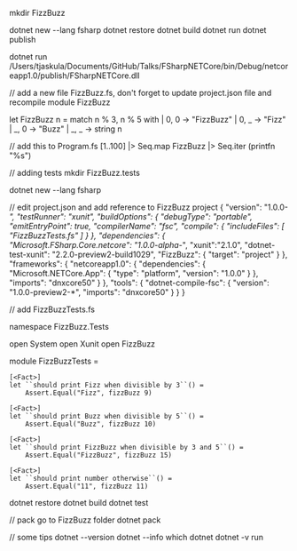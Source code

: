 mkdir FizzBuzz

dotnet new --lang fsharp
dotnet restore
dotnet build
dotnet run
dotnet publish

dotnet run /Users/tjaskula/Documents/GitHub/Talks/FSharpNETCore/bin/Debug/netcoreapp1.0/publish/FSharpNETCore.dll

// add a new file FizzBuzz.fs, don't forget to update project.json file and recompile
module FizzBuzz

let FizzBuzz n =
    match n % 3, n % 5 with
    | 0, 0 -> "FizzBuzz"
    | 0, _ -> "Fizz"
    | _, 0 -> "Buzz"
    | _, _ -> string n

// add this to Program.fs
[1..100]
    |> Seq.map FizzBuzz
    |> Seq.iter (printfn "%s")


// adding tests
mkdir FizzBuzz.tests

dotnet new --lang fsharp

// edit project.json and add reference to FizzBuzz project
{
  "version": "1.0.0-*",
  "testRunner": "xunit",
  "buildOptions": {
    "debugType": "portable",
    "emitEntryPoint": true,
    "compilerName": "fsc",
    "compile": {
      "includeFiles": [
        "FizzBuzzTests.fs"
      ]
    }
  },
  "dependencies": {
    "Microsoft.FSharp.Core.netcore": "1.0.0-alpha-*",
     "xunit":"2.1.0",
     "dotnet-test-xunit": "2.2.0-preview2-build1029",
     "FizzBuzz": {
        "target": "project"
     }
  },
  "frameworks": {
    "netcoreapp1.0": {
      "dependencies": {
        "Microsoft.NETCore.App": {
          "type": "platform",
          "version": "1.0.0"
        }
      },
      "imports": "dnxcore50"
    }
  },
  "tools": {
    "dotnet-compile-fsc": {
      "version": "1.0.0-preview2-*",
      "imports": "dnxcore50"
    }
  }
}

// add FizzBuzzTests.fs

namespace FizzBuzz.Tests

open System
open Xunit
open FizzBuzz

module FizzBuzzTests =

    [<Fact>]
    let ``should print Fizz when divisible by 3``() = 
        Assert.Equal("Fizz", fizzBuzz 9)

    [<Fact>]
    let ``should print Buzz when divisible by 5``() = 
        Assert.Equal("Buzz", fizzBuzz 10)

    [<Fact>]
    let ``should print FizzBuzz when divisible by 3 and 5``() = 
        Assert.Equal("FizzBuzz", fizzBuzz 15)

    [<Fact>]
    let ``should print number otherwise``() = 
        Assert.Equal("11", fizzBuzz 11)



dotnet restore
dotnet build
dotnet test


// pack
go to FizzBuzz folder
dotnet pack


// some tips
dotnet --version
dotnet --info
which dotnet
dotnet -v run